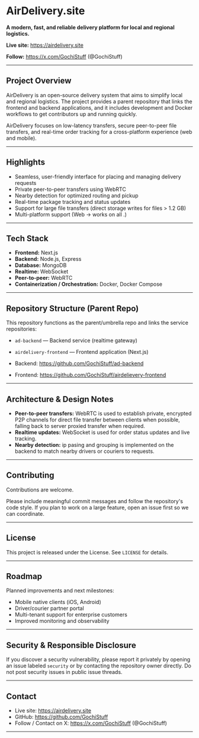 # AirDelivery.site

**A modern, fast, and reliable delivery platform for local and regional logistics.**

**Live site:** https://airdelivery.site

**Follow:** https://x.com/GochiStuff (@GochiStuff)

---

## Project Overview

AirDelivery is an open-source delivery system that aims to simplify local and regional logistics. The project provides a parent repository that links the frontend and backend applications, and it includes development and Docker workflows to get contributors up and running quickly.

AirDelivery focuses on low-latency transfers, secure peer-to-peer file transfers, and real-time order tracking for a cross-platform experience (web and mobile).

---

## Highlights

- Seamless, user-friendly interface for placing and managing delivery requests
- Private peer-to-peer transfers using WebRTC
- Nearby detection for optimized routing and pickup
- Real-time package tracking and status updates
- Support for large file transfers (direct storage writes for files > 1.2 GB)
- Multi-platform support (Web -> works on all .)

---

## Tech Stack

- **Frontend:** Next.js
- **Backend:** Node.js, Express
- **Database:** MongoDB
- **Realtime:** WebSocket
- **Peer-to-peer:** WebRTC
- **Containerization / Orchestration:** Docker, Docker Compose

---

## Repository Structure (Parent Repo)

This repository functions as the parent/umbrella repo and links the service repositories:

- `ad-backend` — Backend service (realtime gateway)
- `airdelivery-frontend` — Frontend application (Next.js)


- Backend: https://github.com/GochiStuff/ad-backend
- Frontend: https://github.com/GochiStuff/airdelievery-frontend

---


## Architecture & Design Notes

- **Peer-to-peer transfers:** WebRTC is used to establish private, encrypted P2P channels for direct file transfer between clients when possible, falling back to server proxied transfer when required.
- **Realtime updates:** WebSocket is used for order status updates and live tracking.
- **Nearby detection:** ip pasing and grouping is implemented on the backend to match nearby drivers or couriers to requests.

---

## Contributing

Contributions are welcome. 

Please include meaningful commit messages and follow the repository's code style. If you plan to work on a large feature, open an issue first so we can coordinate.

---

## License

This project is released under the License. See `LICENSE` for details.

---

## Roadmap

Planned improvements and next milestones:

- Mobile native clients (iOS, Android)
- Driver/courier partner portal
- Multi-tenant support for enterprise customers
- Improved monitoring and observability

---

## Security & Responsible Disclosure

If you discover a security vulnerability, please report it privately by opening an issue labeled `security` or by contacting the repository owner directly. Do not post security issues in public issue threads.

---

## Contact

- Live site: https://airdelivery.site
- GitHub: https://github.com/GochiStuff
- Follow / Contact on X: https://x.com/GochiStuff (@GochiStuff)

---
